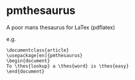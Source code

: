 # pmthesaurus
A poor mans thesaurus for LaTex (pdflatex)

e.g.


    \documentclass{article}
    \usepackage[en]{pmthesaurus}
    \begin{document}
    To \thes{lookup} a \thes{word} is \thes{easy}
    \end{document}
